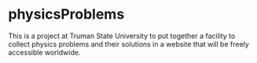 # physicsProblems
This is a project at Truman State University to put together a facility to collect physics problems and their solutions in a website that will be freely accessible worldwide.
